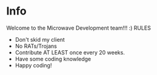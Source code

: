 # Info
Welcome to the Microwave Development team!!! :) 
RULES
- Don't skid my client
- No RATs/Trojans
- Contribute AT LEAST once every 20 weeks. 
- Have some coding knowledge
- Happy coding!
